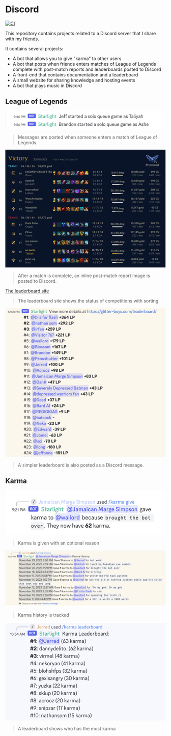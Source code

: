 # Discord

[![CI](https://github.com/shepherdjerred/discord/actions/workflows/ci.yml/badge.svg)](https://github.com/shepherdjerred/discord/actions/workflows/ci.yml)

This repository contains projects related to a Discord server that I share with
my friends.

It contains several projects:

- A bot that allows you to give "karma" to other users
- A bot that posts when friends enters matches of League of Legends complete
  with post-match reports and leaderboards posted to Discord
- A front-end that contains documentation and a leaderboard
- A small website for sharing knowledge and hosting events
- A bot that plays music in Discord

## League of Legends

![Discord message when someone enters a game](./assets/prematch.png)

> Messages are posted when someone enters a match of League of Legends.

![Post-match report when someone finishes a game](./assets/postmatch.png)

> After a match is complete, an inline post-match report image is posted to
> Discord.

[The leaderboard site](./assets/leaderboard_site.png)

> The leaderboard site shows the status of competitions with sorting.

![The leaderboard as a Discord message](./assets/leaderboard_message.png)

> A simpler leaderboard is also posted as a Discord message.

## Karma

![Giving karma](./assets/karma_give.png)

> Karma is given with an optional reason

![Karma history](./assets/karma_history.png)

> Karma history is tracked

![Karma leaderboard](./assets/karma_leaderboard.png)

> A leaderboard shows who has the most karma
